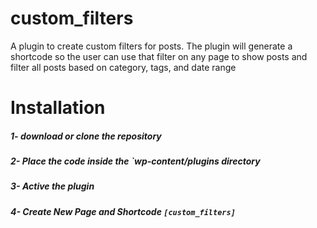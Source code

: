 # custom_filters
A plugin to create custom filters for posts. The plugin will generate a shortcode so the user can use that filter on any page to show posts and filter all posts based on category, tags, and date range


# Installation
##### 1- download or clone the repository
#####  2- Place the code inside the `wp-content/plugins directory
##### 3- Active the plugin
#####  4- Create New Page and Shortcode `[custom_filters]`
